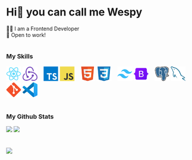 # Hi👋 you can call me Wespy
👨‍💻 I am a Frontend Developer<br>💼 Open to work!
#
### My Skills
<img src="https://raw.githubusercontent.com/devicons/devicon/6910f0503efdd315c8f9b858234310c06e04d9c0/icons/react/react-original.svg" title="React" alt="React" width="40" height="40"/>&nbsp;<img src="https://raw.githubusercontent.com/devicons/devicon/ca28c779441053191ff11710fe24a9e6c23690d6/icons/redux/redux-original.svg" title="Redux" alt="Redux" width="40" height="40"/>&nbsp;&nbsp;&nbsp;&nbsp;<img src="https://raw.githubusercontent.com/devicons/devicon/ca28c779441053191ff11710fe24a9e6c23690d6/icons/typescript/typescript-original.svg" title="Typescript" alt="Typescript" width="40" height="40"/>&nbsp;<img src="https://raw.githubusercontent.com/devicons/devicon/6910f0503efdd315c8f9b858234310c06e04d9c0/icons/javascript/javascript-original.svg" title="JavaScript" alt="JavaScript" width="40" height="40"/>&nbsp;&nbsp;&nbsp;&nbsp;<img src="https://raw.githubusercontent.com/devicons/devicon/6910f0503efdd315c8f9b858234310c06e04d9c0/icons/html5/html5-original.svg" title="HTML5" alt="HTML" width="40" height="40"/>&nbsp;<img src="https://raw.githubusercontent.com/devicons/devicon/6910f0503efdd315c8f9b858234310c06e04d9c0/icons/css3/css3-original.svg"  title="CSS3" alt="CSS" width="40" height="40"/>&nbsp;&nbsp;&nbsp;&nbsp;<img src="https://raw.githubusercontent.com/devicons/devicon/6910f0503efdd315c8f9b858234310c06e04d9c0/icons/tailwindcss/tailwindcss-original.svg" title="Tailwind" alt="Tailwind " width="40" height="40"/>&nbsp;<img src="https://raw.githubusercontent.com/devicons/devicon/6910f0503efdd315c8f9b858234310c06e04d9c0/icons/bootstrap/bootstrap-original.svg" title="Bootstrap" alt="Bootstrap " width="40" height="40"/>&nbsp;&nbsp;&nbsp;&nbsp;<img src="https://raw.githubusercontent.com/devicons/devicon/6910f0503efdd315c8f9b858234310c06e04d9c0/icons/postgresql/postgresql-original.svg" title="PostgreSQL" alt="PostgreSQL" width="40" height="40"/>&nbsp;<img src="https://raw.githubusercontent.com/devicons/devicon/6910f0503efdd315c8f9b858234310c06e04d9c0/icons/mysql/mysql-original.svg" title="MySQL" alt="MySQL" width="40" height="40"/>&nbsp;&nbsp;&nbsp;&nbsp;<img src="https://raw.githubusercontent.com/devicons/devicon/6910f0503efdd315c8f9b858234310c06e04d9c0/icons/git/git-original.svg" title="Git" alt="Git" width="40" height="40"/>&nbsp;<img src="https://raw.githubusercontent.com/devicons/devicon/6910f0503efdd315c8f9b858234310c06e04d9c0/icons/vscode/vscode-original.svg" title="VS Code" alt="VS Code" width="40" height="40"/> 

#
### My Github Stats
![](https://github-readme-stats.vercel.app/api/top-langs/?username=wespy07&theme=radical&hide_border=false&line_height=27) 
![](https://github-readme-streak-stats.herokuapp.com/?user=wespy07&theme=radical&hide_border=false&line_height=27)
<br>
#
![](https://visitor-badge.laobi.icu/badge?page_id=wespy07.visitor-badge&style=flat-square&color=6) 

<!-- 
streaks
![](https://github-readme-streak-stats.herokuapp.com/?user=wespy07&theme=radical&hide_border=false&line_height=27)

visits
![](https://visitcount.itsvg.in/api?id=wespy07&icon=5&color=6)
-->
